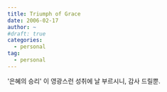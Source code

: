 ```yaml
---
title: Triumph of Grace
date: 2006-02-17
author: ~
#draft: true
categories:
  - personal
tag:
  - personal
---
```




'은혜의 승리'
이 영광스런 성취에 날 부르시니,
감사 드릴뿐.


 







